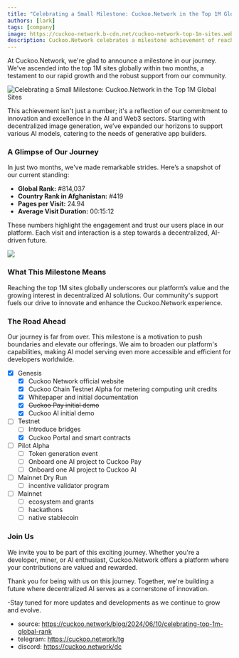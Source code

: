 ```yaml
---
title: "Celebrating a Small Milestone: Cuckoo.Network in the Top 1M Global Sites"
authors: [lark]
tags: [company]
image: https://cuckoo-network.b-cdn.net/cuckoo-network-top-1m-sites.webp
description: Cuckoo.Network celebrates a milestone achievement of reaching the top 1M sites globally, showcasing its rapid growth and impact in the AI and Web3 space.
---
```


At Cuckoo.Network, we're glad to announce a milestone in our journey. We've ascended into the top 1M sites globally within two months, a testament to our rapid growth and the robust support from our community.

![Celebrating a Small Milestone: Cuckoo.Network in the Top 1M Global Sites](https://cuckoo-network.b-cdn.net/cuckoo-network-top-1m-sites.webp "Celebrating a Small Milestone: Cuckoo.Network in the Top 1M Global Sites")

This achievement isn't just a number; it's a reflection of our commitment to innovation and excellence in the AI and Web3 sectors. Starting with decentralized image generation, we’ve expanded our horizons to support various AI models, catering to the needs of generative app builders.

### A Glimpse of Our Journey

In just two months, we've made remarkable strides. Here’s a snapshot of our current standing:

- **Global Rank:** #814,037
- **Country Rank in Afghanistan:** #419
- **Pages per Visit:** 24.94
- **Average Visit Duration:** 00:15:12

These numbers highlight the engagement and trust our users place in our platform. Each visit and interaction is a step towards a decentralized, AI-driven future.

[![](https://cuckoo-network.b-cdn.net/cuckoo-global-rank.webp)](https://www.similarweb.com/website/cuckoo.network/)

### What This Milestone Means

Reaching the top 1M sites globally underscores our platform’s value and the growing interest in decentralized AI solutions. Our community's support fuels our drive to innovate and enhance the Cuckoo.Network experience.

### The Road Ahead

Our journey is far from over. This milestone is a motivation to push boundaries and elevate our offerings. We aim to broaden our platform's capabilities, making AI model serving even more accessible and efficient for developers worldwide.

- [x] Genesis
  - [x] Cuckoo Network official website
  - [x] Cuckoo Chain Testnet Alpha for metering computing unit credits
  - [x] Whitepaper and initial documentation
  - [x] ~~Cuckoo Pay initial demo~~
  - [x] Cuckoo AI initial demo
- [ ] Testnet
  - [ ] Introduce bridges
  - [x] Cuckoo Portal and smart contracts
- [ ] Pilot Alpha
  - [ ] Token generation event
  - [ ] Onboard one AI project to Cuckoo Pay
  - [ ] Onboard one AI project to Cuckoo AI
- [ ] Mainnet Dry Run
  - [ ] incentive validator program
- [ ] Mainnet
  - [ ] ecosystem and grants
  - [ ] hackathons
  - [ ] native stablecoin

### Join Us

We invite you to be part of this exciting journey. Whether you're a developer, miner, or AI enthusiast, Cuckoo.Network offers a platform where your contributions are valued and rewarded.

Thank you for being with us on this journey. Together, we're building a future where decentralized AI serves as a cornerstone of innovation.

-Stay tuned for more updates and developments as we continue to grow and evolve.

- source: https://cuckoo.network/blog/2024/06/10/celebrating-top-1m-global-rank
- telegram: https://cuckoo.network/tg
- discord: https://cuckoo.network/dc
